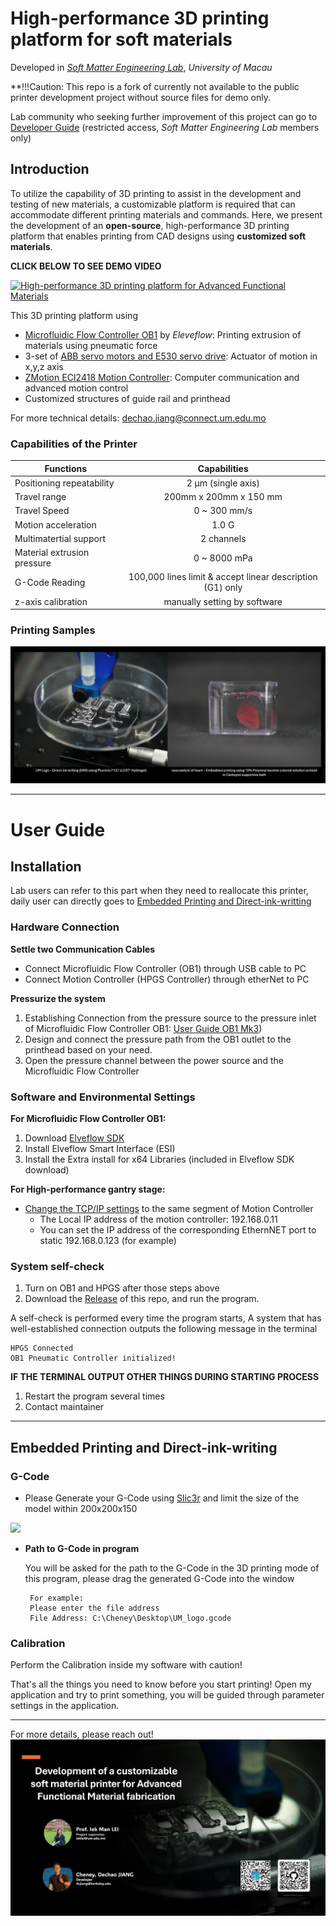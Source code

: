 # High-performance 3D printing platform for soft materials

Developed in [_Soft Matter Engineering Lab_](https://www.fst.um.edu.mo/personal/ieklei/), _University of Macau_

**!!!Caution: This repo is a fork of currently not available to the public printer development project without source files for demo only.

Lab community who seeking further improvement of this project can go to [Developer Guide](https://github.com/Cheney823/CP_Printer/blob/main/Readme/developer_guide.md)
(restricted access, _Soft Matter Engineering Lab_ members only)

## Introduction
To utilize the capability of 3D printing to assist in the development and testing of new materials, a customizable platform is required that can accommodate different printing materials and commands. Here, we present the development of an __open-source__, high-performance 3D printing platform that enables printing from CAD designs using __customized soft materials__.

**CLICK BELOW TO SEE DEMO VIDEO**

[![High-performance 3D printing platform for Advanced Functional Materials](https://img.youtube.com/vi/20_SUIoQqQw/0.jpg)](https://www.youtube.com/watch?v=20_SUIoQqQw)

This 3D printing platform using 
- [Microfluidic Flow Controller OB1](https://www.elveflow.com/microfluidic-products/microfluidics-flow-control-systems/ob1-pressure-controller/) by _Eleveflow_: Printing extrusion of materials using pneumatic force
- 3-set of [ABB servo motors and E530 servo drive](https://new.abb.com/products/3AXD50001013349/e530-ec0s-1kw0-1): Actuator of motion in x,y,z axis
-  [ZMotion ECI2418 Motion Controller](http://www.zmotionglobal.com/pro_info_144.html): Computer communication and advanced motion control
-  Customized structures of guide rail and printhead

For more technical details: dechao.jiang@connect.um.edu.mo

### Capabilities of the Printer
| Functions | Capabilities |
| --- | :---: |
| Positioning repeatability | 2 μm (single axis) |
| Travel range | 200mm x 200mm x 150 mm |
| Travel Speed | 0 ~ 300 mm/s|
| Motion acceleration | 1.0 G |
| Multimatertial support | 2 channels |
| Material extrusion pressure | 0 ~ 8000 mPa|
| G-Code Reading | 100,000 lines limit & accept linear description (G1) only |
| z-axis calibration | manually setting by software |

### Printing Samples
![samples](https://github.com/Cheney823/Softmatter_Printer/blob/main/Readme/Printing%20samples.png)

***


# User Guide
## Installation
Lab users can refer to this part when they need to reallocate this printer, daily user can directly goes to [Embedded Printing and Direct-ink-writting](https://github.com/Cheney823/CP_Printer/edit/main/README.md#embedded-printing-and-direct-ink-writting)
### Hardware Connection

**Settle two Communication Cables**
- Connect Microfluidic Flow Controller (OB1) through USB cable to PC
- Connect Motion Controller (HPGS Controller) through etherNet to PC

**Pressurize the system**
1. Establishing Connection from the pressure source to the pressure inlet of Microfluidic Flow Controller OB1: [User Guide OB1 Mk3](https://support.elveflow.com/support/solutions/articles/48001225594-user-guide-ob1-mk3-))
2. Design and connect the pressure path from the OB1 outlet to the printhead based on your need.
3. Open the pressure channel between the power source and the Microfluidic Flow Controller

### Software and Environmental Settings

**For Microfluidic Flow Controller OB1:**
1. Download [Elveflow SDK](https://www.elveflow.com/microfluidic-products/microfluidics-software/elveflow-software-sdk/)
2. Install Elveflow Smart Interface (ESI)
3. Install the Extra install for x64 Libraries (included in Elveflow SDK download)

**For High-performance gantry stage:**
- [Change the TCP/IP settings](https://support.microsoft.com/en-us/windows/change-tcp-ip-settings-bd0a07af-15f5-cd6a-363f-ca2b6f391ace#WindowsVersion=Windows_11) to the same segment of Motion Controller
  - The Local IP address of the motion controller: 192.168.0.11
  - You can set the IP address of the corresponding EthernNET port to static 192.168.0.123 (for example)
 
### System self-check
1. Turn on OB1 and HPGS after those steps above
2. Download the [Release](https://github.com/Cheney823/CP_Printer/releases/tag/CP_Printer) of this repo, and run the program.
 
A self-check is performed every time the program starts, A system that has well-established connection outputs the following message in the terminal 

```
HPGS Connected
OB1 Pneumatic Controller initialized!
```

**IF THE TERMINAL OUTPUT OTHER THINGS DURING STARTING PROCESS**
1. Restart the program several times
2. Contact maintainer
***

## Embedded Printing and Direct-ink-writing
### G-Code 
- Please Generate your G-Code using [Slic3r](https://slic3r.org/download/) and limit the size of the model within 200x200x150

<img src="https://github.com/Cheney823/CP_Printer/blob/main/Readme/UM_logo_slic.png" width="500">

- **Path to G-Code in program**

  You will be asked for the path to the G-Code in the 3D printing mode of this program, please drag the generated G-Code into the window
  
     ```
      For example:
      Please enter the file address
      File Address: C:\Cheney\Desktop\UM_logo.gcode
     ```
### Calibration
Perform the Calibration inside my software with caution!

That's all the things you need to know before you start printing! Open my application and try to print something, you will be guided through parameter settings in the application. 
***

For more details, please reach out!
![contact_info](https://github.com/Cheney823/Softmatter_Printer/blob/main/Readme/contact_info_pic.png)
